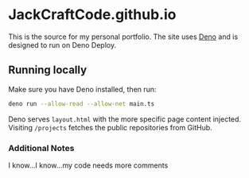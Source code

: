 # JackCraftCode.github.io

This is the source for my personal portfolio. The site uses [Deno](https://deno.land/) and is designed to run on Deno Deploy.

## Running locally

Make sure you have Deno installed, then run:

```sh
deno run --allow-read --allow-net main.ts
```

Deno serves `layout.html` with the more specific page content injected.
Visiting `/projects` fetches the public repositories from GitHub.

### Additional Notes

I know...I know...my code needs more comments

